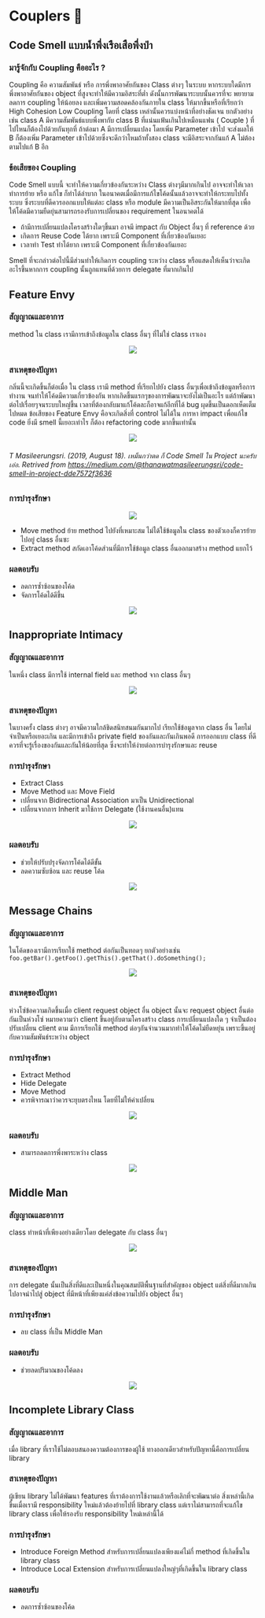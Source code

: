 # Couplers :couple:

## Code Smell แบบน้ำพึ่งเรือเสือพึ่งป่า

### มารู้จักกับ Coupling คืออะไร ?

Coupling คือ ความสัมพันธ์ หรือ การพึ่งพาอาศัยกันของ Class ต่างๆ ในระบบ หากระบบใดมีการพึ่งพาอาศัยกันของ object ที่สูงจะทำให้มีความอิสระที่ต่ำ ดังนั้นการพัฒนาระบบนั้นควรที่จะ
พยายามลดการ coupling ให้น้อยลง และเพิ่มความสอดคล้องกันภายใน class ให้มากขึ้นหรือที่เรียกว่า High Cohesion Low Coupling โดยที่ class เหล่านั้นควรแบ่งหน้าที่อย่างชัดเจน
ยกตัวอย่างเช่น class A มีความสัมพันธ์แบบพึ่งพากับ class B ที่แน่นแฟ้นเกินไปเหมือนแฟน ( Couple ) ที่ไปไหนก็ต้องไปด้วยกันทุกที่ ถ้าต่อมา A มีการเปลี่ยนแปลง โดยเพิ่ม Parameter เข้าไป
จะส่งผลให้ B ก็ต้องเพิ่ม Parameter เข้าไปด้วยซึ่งจะดีกว่าไหมถ้าทั้งสอง class จะมีอิสระจากกันแก้ A ไม่ต้องตามไปแก้ B อีก

### ข้อเสียของ Coupling 
Code Smell แบบนี้ จะทำให้ความเกี่ยวข้องกันระหว่าง Class ต่างๆมีมากเกินไป อาจจะทำให้เวลาทำการย้าย หรือ แก้ไข ก็ทำได้ลำบาก ในอนาคตเมื่อมีการแก้ไขโค้ดนั้นแล้วอาจจะทำให้กระทบไปทั้งระบบ 
ซึ่งระบบที่ดีควรออกแบบให้แต่ละ class หรือ module มีความเป็นอิสระกันให้มากที่สุด เพื่อให้โค้ดมีความยืดยุ่นสามารถรองรับการเปลี่ยนของ requirement ในอนาคตได้
+ ถ้ามีการเปลี่ยนแปลงโครงสร้างใดๆขึ้นมา อาจมี impact กับ Object อื่นๆ ที่ reference ด้วย 
+ เกิดการ Reuse Code ได้ยาก เพราะมี Component ที่เกี่ยวข้องกันเยอะ
+ เวลาทำ Test  ทำได้ยาก เพราะมี Component ที่เกี่ยวข้องกันเยอะ

Smell ที่จะกล่าวต่อไปนี้มีส่วนทำให้เกิดการ coupling ระหว่าง class หรือแสดงให้เห็นว่าจะเกิดอะไรขึ้นหากการ coupling นั้นถูกแทนที่ด้วยการ delegate ที่มากเกินไป

## Feature Envy
### สัญญาณและอาการ
method ใน class เรามีการเข้าถึงข้อมูลใน class อื่นๆ ที่ไม่ใช่ class เราเอง

<p align="center">
  <img src="https://sourcemaking.com/images/refactoring-illustrations/2x/feature-envy-1.png" />
</p>

### สาเหตุของปัญหา
กลิ่นนี้จะเกิดขึ้นก็ต่อเมื่อ ใน class เรามี method ที่เรียกไปยัง class อื่นๆเพื่อเข้าถึงข้อมูลหรือการทำงาน จนทำให้โค้ดมีความเกี่ยวข้องกัน หากเกิดขึ้นแรกๆของการพัฒนาจะยังไม่เป็นอะไร
แต่ถ้าพัฒนาต่อไปเรื่อยๆจนระบบใหญ่ขึ้น เวลาที่ต้องกลับมาแก้โค้ดละก็อาจแก้อีกที่ได้ bug ผุดขึ้นเป็นดอกเห็ดเต็มไปหมด ข้อเสียของ Feature Envy คือจะเกิดสิ่งที่ control ไม่ได้ใน
การหา impact เพื่อแก้ไข code ยิ่งมี smell นี้เยอะเท่าไร ก็ต้อง refactoring code มากขึ้นเท่านั้น
</br>




<p align="center">
  <img src="https://miro.medium.com/max/699/1*rB0Fkdgyc5fk1qNzNafnWw.png" />
</p>

###### T Masileerungsri. (2019, August 18). เหม็นกว่าตด ก็ Code Smell ใน Project นะครับเอ่อ. Retrived from https://medium.com/@thanawatmasileerungsri/code-smell-in-project-dde7572f3636

### การบำรุงรักษา

<p align="center">
  <img src="https://sourcemaking.com/images/refactoring-illustrations/2x/feature-envy-3.png" />
</p>

+ Move method ย้าย method ไปยังที่เหมาะสม ไม่ได้ใช้ข้อมูลใน class ของตัวเองก็ควรย้ายไปอยู่ class อื่นซะ  
+ Extract method สกัดเอาโค้ดส่วนที่มีการใช้ข้อมูล class อื่นออกมาสร้าง method แยกไว้



### ผลตอบรับ
+ ลดการซ้ำซ้อนของโค้ด
+ จัดการโค้ดได้ดีขึ้น

<p align="center">
  <img src="https://sourcemaking.com/images/refactoring-illustrations/2x/feature-envy-2.png" />
</p>

## Inappropriate Intimacy
### สัญญาณและอาการ
ในหนึ่ง class มีการใช้ internal field และ method จาก class อื่นๆ

<p align="center">
  <img src="https://sourcemaking.com/images/refactoring-illustrations/2x/inappropriate-intimacy-1.png" />
</p>

### สาเหตุของปัญหา
ในบางครั้ง class ต่างๆ อาจมีความใกล้ชิดสนิทสนมกันมากไป เรียกใช้ข้อมูลจาก class อื่น โดยไม่จำเป็นหรือเยอะเกิน 
และมีการเข้าถึง private field ของกันและกันเกินพอดี การออกแบบ class ที่ดีควรที่จะรู้เรื่องของกันและกันให้น้อยที่สุด
ซึ่งจะทำให้ง่ายต่อการบำรุงรักษาและ reuse

### การบำรุงรักษา
+ Extract Class
+ Move Method และ Move Field
+ เปลี่ยนจาก Bidirectional Association มาเป็น Unidirectional
+ เปลี่ยนจากการ Inherit มาใช้การ Delegate (ใช้งานคนอื่น)แทน

<p align="center">
  <img src="https://sourcemaking.com/images/refactoring-illustrations/2x/inappropriate-intimacy-2.png" />
</p>

### ผลตอบรับ
+ ช่วยให้ปรับปรุงจัดการโค้ดได้ดีขั้น
+ ลดความซับซ้อน และ reuse โค้ด

<p align="center">
  <img src="https://sourcemaking.com/images/refactoring-illustrations/2x/inappropriate-intimacy-3.png" />
</p>



## Message Chains
### สัญญาณและอาการ
ในโค้ดของเรามีการเรียกใช้ method ต่อกันเป็นทอดๆ ยกตัวอย่างเช่น ```foo.getBar().getFoo().getThis().getThat().doSomething();```

<p align="center">
  <img src="https://sourcemaking.com/images/refactoring-illustrations/2x/message-chains-1.png" />
</p>


### สาเหตุของปัญหา
ห่วงโซ่ข้อความเกิดขึ้นเมื่อ client request object อื่น object นั้นจะ request object อื่นต่อกันเป็นห่วงโซ่ หมายความว่า client ขึ้นอยู่กับตามโครงสร้าง class การเปลี่ยนแปลงใด ๆ จำเป็นต้องปรับเปลี่ยน client
ตาม มีการเรียกใช้ method ต่อๆกันจำนวนมากทำให้โค้ดไม่ยืดหยุ่น เพราะขึ้นอยู่กับความสัมพันธ์ระหว่าง object 

### การบำรุงรักษา
+ Extract Method 
+ Hide Delegate
+ Move Method
+ ควรพิจารณาว่าควรจะยุบตรงไหน โดยที่ไม่ให้ค่าเปลี่ยน

<p align="center">
  <img src="https://sourcemaking.com/images/refactoring-illustrations/2x/message-chains-2.png" />
</p>

### ผลตอบรับ
+ สามารถลดการพึ่งพาระหว่าง class

<p align="center">
  <img src="https://sourcemaking.com/images/refactoring-illustrations/2x/message-chains-3.png" />
</p>


## Middle Man
### สัญญาณและอาการ
class ทำหน้าที่เพียงอย่างเดียวโดย delegate กับ class อื่นๆ

<p align="center">
  <img src="https://sourcemaking.com/images/refactoring-illustrations/2x/middle-man-1.png" />
</p>

### สาเหตุของปัญหา
การ delegate นั้นเป็นสิ่งที่ดีและเป็นหนึ่งในคุณสมบัติพื้นฐานที่สำคัญของ object แต่สิ่งที่ดีมากเกินไปอาจนำไปสู่ object ที่มีหน้าที่เพียงแค่ส่งข้อความไปยัง object อื่นๆ

### การบำรุงรักษา
+ ลบ class ที่เป็น Middle Man 

### ผลตอบรับ
+ ช่วยลดปริมาณของโค้ดลง

<p align="center">
  <img src="https://sourcemaking.com/images/refactoring-illustrations/2x/middle-man-2.png" />
</p>


## Incomplete Library Class
### สัญญาณและอาการ
เมื่อ library ที่เราใช้ไม่ตอบสนองความต้องการของผู้ใช้ ทางออกเดียวสำหรับปัญหานี้คือการเปลี่ยน library

### สาเหตุของปัญหา
ผู้เขียน library ไม่ได้พัฒนา features ที่เราต้องการใช้งานแล้วหรือเลิกที่จะพัฒนาต่อ สิ่งเหล่านี้เกิดขึ้นเมื่อเรามี responsibility ใหม่แล้วต้องย้ายไปที่ library class 
แต่เราไม่สามารถที่จะแก้ไข library class เพื่อให้รองรับ responsibility ใหม่เหล่านี้ได้

### การบำรุงรักษา
+ Introduce Foreign Method สำหรับการเปลี่ยนแปลงเพียงแค่ไม่กี่ method ที่เกิดขึ้นใน library class
+ Introduce Local Extension สำหรับการเปลี่ยนแปลงใหญ่ๆที่เกิดขึ้นใน library class

### ผลตอบรับ
+ ลดการซ้ำซ้อนของโค้ด

